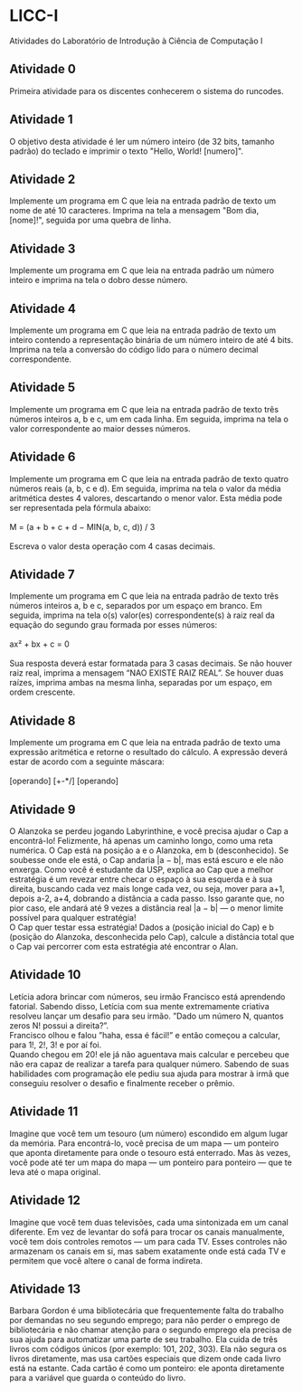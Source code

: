 # LICC-I
Atividades do Laboratório de Introdução à Ciência de Computação I
## Atividade 0
Primeira atividade para os discentes conhecerem o sistema do runcodes.
## Atividade 1
O objetivo desta atividade é ler um número inteiro (de 32 bits, tamanho padrão) do teclado e imprimir o texto "Hello, World! [numero]".
## Atividade 2
Implemente um programa em C que leia na entrada padrão de texto um nome de até 10 caracteres. Imprima na tela a mensagem "Bom dia, [nome]!", seguida por uma quebra de linha.
## Atividade 3
Implemente um programa em C que leia na entrada padrão um número inteiro e imprima na tela o dobro desse número.
## Atividade 4
Implemente um programa em C que leia na entrada padrão de texto um inteiro contendo a representação binária de um número inteiro de até 4 bits. Imprima na tela a conversão do código lido para o número decimal correspondente.
## Atividade 5
Implemente um programa em C que leia na entrada padrão de texto três números inteiros a, b e c, um em cada linha. Em seguida, imprima na tela o valor correspondente ao maior desses números.
## Atividade 6
Implemente um programa em C que leia na entrada padrão de texto quatro números reais (a, b, c e d). Em seguida, imprima na tela o valor da média aritmética destes 4 valores, descartando o menor valor. Esta média pode ser representada pela fórmula abaixo:<br><br>
M = (a + b + c + d − MIN(a, b, c, d)) / 3<br><br>
Escreva o valor desta operação com 4 casas decimais.
## Atividade 7
Implemente um programa em C que leia na entrada padrão de texto três números inteiros a, b e c, separados por um espaço em branco. Em seguida, imprima na tela o(s) valor(es) correspondente(s) à raiz real da equação do segundo grau formada por esses números:<br><br>
ax² + bx + c = 0<br><br>
Sua resposta deverá estar formatada para 3 casas decimais. Se não houver raiz real, imprima a mensagem “NAO EXISTE RAIZ REAL”. Se houver duas raízes, imprima ambas na mesma linha, separadas por um espaço, em ordem crescente.
## Atividade 8
Implemente um programa em C que leia na entrada padrão de texto uma expressão aritmética e retorne o resultado do cálculo. A expressão deverá estar de acordo com a seguinte máscara:<br><br>
[operando] [+-*/] [operando]
## Atividade 9
O Alanzoka se perdeu jogando Labyrinthine, e você precisa ajudar o Cap a encontrá-lo! Felizmente, há apenas um caminho longo, como uma reta numérica. O Cap está na posição a e o Alanzoka, em b (desconhecido). Se soubesse onde ele está, o Cap andaria |a − b|, mas está escuro e ele não enxerga. Como você é estudante da USP, explica ao Cap que a melhor estratégia é um revezar entre checar o espaço à sua esquerda e à sua direita, buscando cada vez mais longe cada vez, ou seja, mover para a+1, depois a-2, a+4, dobrando a distância a cada passo. Isso garante que, no pior caso, ele andará até 9 vezes a distância real |a − b| — o menor limite possível para qualquer estratégia!<br>
O Cap quer testar essa estratégia! Dados a (posição inicial do Cap) e b (posição do Alanzoka, desconhecida pelo Cap), calcule a distância total que o Cap vai percorrer com esta estratégia até encontrar o Alan.
## Atividade 10
Letícia adora brincar com números, seu irmão Francisco está aprendendo fatorial. Sabendo disso, Letícia com sua mente extremamente criativa resolveu lançar um desafio para seu irmão. ”Dado um número N, quantos zeros N! possui a direita?”.<br>
Francisco olhou e falou ”haha, essa é fácil!” e então começou a calcular, para 1!, 2!, 3! e por aí foi.<br>
Quando chegou em 20! ele já não aguentava mais calcular e percebeu que não era capaz de realizar a tarefa para qualquer número. Sabendo de suas habilidades com programação ele pediu sua ajuda para mostrar à irmã que conseguiu resolver o desafio e finalmente receber o prêmio.
## Atividade 11
Imagine que você tem um tesouro (um número) escondido em algum lugar da memória. Para encontrá-lo, você precisa de um mapa — um ponteiro que aponta diretamente para onde o tesouro está enterrado. Mas às vezes, você pode até ter um mapa do mapa — um ponteiro para ponteiro — que te leva até o mapa original.
## Atividade 12
Imagine que você tem duas televisões, cada uma sintonizada em um canal diferente. Em vez de levantar do sofá para trocar os canais manualmente, você tem dois controles remotos — um para cada TV. Esses controles não armazenam os canais em si, mas sabem exatamente onde está cada TV e permitem que você altere o canal de forma indireta.
## Atividade 13
Barbara Gordon é uma bibliotecária que frequentemente falta do trabalho por demandas no seu segundo emprego; para não perder o emprego de bibliotecária e não chamar atenção para o segundo emprego ela precisa de sua ajuda para automatizar uma parte de seu trabalho. Ela cuida de três livros com códigos únicos (por exemplo: 101, 202, 303). Ela não segura os livros diretamente, mas usa cartões especiais que dizem onde cada livro está na estante. Cada cartão é como um ponteiro: ele aponta diretamente para a variável que guarda o conteúdo do livro.
